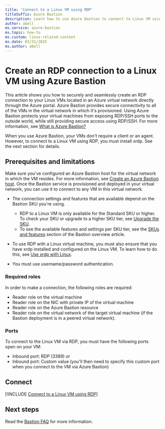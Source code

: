 ```yaml
---
title: 'Connect to a Linux VM using RDP'
titleSuffix: Azure Bastion
description: Learn how to use Azure Bastion to connect to Linux VM using RDP.
author: abell
ms.service: azure-bastion
ms.topic: how-to
ms.custom: linux-related-content
ms.date: 03/31/2025
ms.author: abell
---
```


# Create an RDP connection to a Linux VM using Azure Bastion

This article shows you how to securely and seamlessly create an RDP connection to your Linux VMs located in an Azure virtual network directly through the Azure portal. Azure Bastion provides secure connectivity to all of the VMs in the virtual network in which it's provisioned. Using Azure Bastion protects your virtual machines from exposing RDP/SSH ports to the outside world, while still providing secure access using RDP/SSH. For more information, see [What is Azure Bastion?](bastion-overview.md)

When you use Azure Bastion, your VMs don't require a client or an agent. However, to connect to a Linux VM using RDP, you must install xrdp. See the next section for details.

## Prerequisites and limitations

Make sure you've configured an Azure Bastion host for the virtual network in which the VM resides. For more information, see [Create an Azure Bastion host](./tutorial-create-host-portal.md). Once the Bastion service is provisioned and deployed in your virtual network, you can use it to connect to any VM in this virtual network.

* The connection settings and features that are available depend on the Bastion SKU you're using.

  * RDP to a Linux VM is only available for the Standard SKU or higher. To check your SKU or upgrade to a higher SKU tier, see [Upgrade the SKU](upgrade-sku.md).
  * To see the available features and settings per SKU tier, see the [SKUs and features](bastion-overview.md#sku) section of the Bastion overview article.  

* To use RDP with a Linux virtual machine, you must also ensure that you have xrdp installed and configured on the Linux VM. To learn how to do this, see [Use xrdp with Linux](/azure/virtual-machines/linux/use-remote-desktop).

* You must use username/password authentication.

### Required roles

In order to make a connection, the following roles are required:

* Reader role on the virtual machine
* Reader role on the NIC with private IP of the virtual machine
* Reader role on the Azure Bastion resource
* Reader role on the virtual network of the target virtual machine (if the Bastion deployment is in a peered virtual network).

### Ports

To connect to the Linux VM via RDP, you must have the following ports open on your VM:

* Inbound port: RDP (3389) *or*
* Inbound port: Custom value (you'll then need to specify this custom port when you connect to the VM via Azure Bastion)

## <a name="rdp"></a>Connect

[!INCLUDE [Connect to a Linux VM using RDP](../../includes/bastion-vm-rdp-linux.md)]

## Next steps

Read the [Bastion FAQ](bastion-faq.md) for more information.
